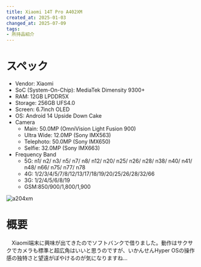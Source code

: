 ```yaml
---
title: Xiaomi 14T Pro A402XM
created_at: 2025-01-03
changed_at: 2025-07-09
tags:
- 所持品紹介
---
```


# スペック
- Vendor: Xiaomi
- SoC (System-On-Chip): MediaTek Dimensity 9300+ 
- RAM: 12GB LPDDR5X
- Storage: 256GB UFS4.0
- Screen: 6.7inch OLED
- OS: Android 14 Upside Down Cake
- Camera
  - Main: 50.0MP (OmniVision Light Fusion 900)
  - Ultra Wide: 12.0MP (Sony IMX563)
  - Telephoto: 50.0MP (Sony IMX650)
  - Selfie: 32.0MP (Sony IMX663)
- Frequency Band
  - 5G: n1/ n2/ n3/ n5/ n7/ n8/ n12/ n20/ n25/ n26/ n28/ n38/ n40/ n41/ n48/ n66/ n75/ n77/ n78
  - 4G: 1/2/3/4/5/7/8/12/13/17/18/19/20/25/26/28/32/66
  - 3G: 1/2/4/5/6/8/19
  - GSM:850/900/1,800/1,900

![a204xm](https://media.misskeyusercontent.jp/io/748d5c0f-f133-4aeb-b31c-95ef98c0aa8f.jpg)

# 概要
　Xiaomi端末に興味が出てきたのでソフトバンクで借りました。動作はサクサクでカメラも標準と超広角はいいと思うのですが、いかんせんHyper OSの操作感の独特さと望遠がぼやけるのが気になりますね…